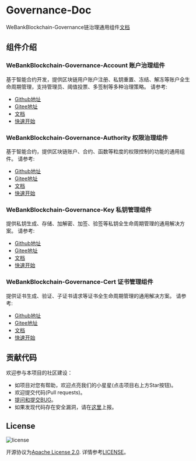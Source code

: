 # Governance-Doc
WeBankBlockchain-Governance链治理通用组件[文档](https://governance-doc.readthedocs.io/zh_CN/latest/index.html)

## 组件介绍
### **WeBankBlockchain-Governance-Account 账户治理组件** 
基于智能合约开发，提供区块链用户账户注册、私钥重置、冻结、解冻等账户全生命周期管理，支持管理员、阈值投票、多签制等多种治理策略。
请参考:  
- [Github地址](https://github.com/WeBankBlockchain/Governance-Account)
- [Gitee地址](https://gitee.com/WeBankBlockchain/Governance-Account)
- [文档](https://governance-doc.readthedocs.io/zh_CN/latest/docs/WeBankBlockchain-Governance-Acct/index.html)
- [快速开始](https://governance-doc.readthedocs.io/zh_CN/latest/docs/WeBankBlockchain-Governance-Acct/quickstart.html)

### **WeBankBlockchain-Governance-Authority  权限治理组件** 
基于智能合约，提供区块链账户、合约、函数等粒度的权限控制的功能的通用组件。
请参考:  
- [Github地址](https://github.com/WeBankBlockchain/Governance-Authority)
- [Gitee地址](https://gitee.com/WeBankBlockchain/Governance-Authority)
- [文档](https://governance-doc.readthedocs.io/zh_CN/latest/docs/WeBankBlockchain-Governance-Auth/index.html)
- [快速开始](https://governance-doc.readthedocs.io/zh_CN/latest/docs/WeBankBlockchain-Governance-Auth/quickstart.html)
    
### **WeBankBlockchain-Governance-Key  私钥管理组件**
提供私钥生成、存储、加解密、加签、验签等私钥全生命周期管理的通用解决方案。
请参考:  
- [Github地址](https://github.com/WeBankBlockchain/Governance-Key)
- [Gitee地址](https://gitee.com/WeBankBlockchain/Governance-Key)
- [文档](https://governance-doc.readthedocs.io/zh_CN/latest/docs/WeBankBlockchain-Governance-Key/index.html)
- [快速开始](https://governance-doc.readthedocs.io/zh_CN/latest/docs/WeBankBlockchain-Governance-Key/corequickstart.html#)	

### **WeBankBlockchain-Governance-Cert  证书管理组件**
提供证书生成、验证、子证书请求等证书全生命周期管理的通用解决方案。
请参考:  
- [Github地址](https://github.com/WeBankBlockchain/Governance-Cert)
- [Gitee地址](https://gitee.com/WeBankBlockchain/Governance-Cert)
- [文档](https://governance-doc.readthedocs.io/zh_CN/latest/docs/WeBankBlockchain-Governance-Cert/index.html)
- [快速开始](https://governance-doc.readthedocs.io/zh_CN/latest/docs/WeBankBlockchain-Governance-Cert/start.html)	


## 贡献代码
欢迎参与本项目的社区建设：
- 如项目对您有帮助，欢迎点亮我们的小星星(点击项目右上方Star按钮)。
- 欢迎提交代码(Pull requests)。
- [提问和提交BUG](https://github.com/WeBankBlockchain/Governance-Doc/issues)。
- 如果发现代码存在安全漏洞，请在[这里](https://security.webank.com)上报。


## License
![license](http://img.shields.io/badge/license-Apache%20v2-blue.svg)

开源协议为[Apache License 2.0](http://www.apache.org/licenses/). 详情参考[LICENSE](../LICENSE)。
